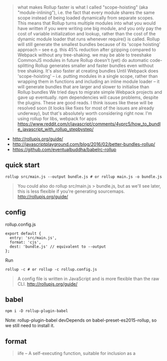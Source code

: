> what makes Rollup faster is what I called "scope-hoisting" (aka "module-inlining"), i.e. the fact that every module shares the same scope instead of being loaded dynamically from separate scopes.
This means that Rollup turns multiple modules into what you would have written if you were writing one big module, and you only pay the cost of variable initialization and lookup, rather than the cost of the dynamic module loader that runs whenever require() is called.
> Rollup will still generate the smallest bundles because of its 'scope hoisting' approach – see e.g. this 45% reduction after gzipping compared to Webpack without any tree-shaking.
> we may be able to treeshake CommonJS modules in future
> Rollup doesn't (yet) do automatic code-splitting
> Rollup generates smaller and faster bundles even without tree shaking. It's also faster at creating bundles
> Until Webpack does 'scope-hoisting' – i.e. putting modules in a single scope, rather than wrapping them in functions and including an inline module loader – it will generate bundles that are larger and slower to initialise than Rollup bundles
> We tried days to migrate simple Webpack projects and gave up eventually. npm dependencies will cause problems, despite the plugins.
> These are good reads. I think issues like these will be resolved soon (it looks like fixes for most of the issues are already underway), but that's absolutely worth considering right now.
> I'm using rollup for libs, webpack for apps
> https://www.reddit.com/r/javascript/comments/4yprc5/how_to_bundle_javascript_with_rollup_stepbystep/

- http://rollupjs.org/guide/
- http://javascriptplayground.com/blog/2016/02/better-bundles-rollup/
- https://github.com/eventualbuddha/babelrc-rollup

## quick start

`rollup src/main.js --output bundle.js # or rollup main.js -o bundle.js`

> You could also do rollup src/main.js > bundle.js, but as we'll see later, this is less flexible if you're generating sourcemaps.
> http://rollupjs.org/guide/

## config

rollup.config.js

```
export default {
  entry: 'src/main.js',
  format: 'cjs',
  dest: 'bundle.js' // equivalent to --output
};
```

Run

`rollup -c # or rollup -c rollup.config.js`

> A config file is written in JavaScript and is more flexible than the raw CLI.
> http://rollupjs.org/guide/

## babel

`npm i -D rollup-plugin-babel`

Note: rollup-plugin-babel devDepends on babel-preset-es2015-rollup, so we still need to install it.

## format

> iife – A self-executing function, suitable for inclusion as a <script> tag
> https://github.com/rollup/rollup/wiki/JavaScript-API

## starer kit

- Couldn't make it work https://github.com/yamafaktory/babel-react-rollup-starter
- https://github.com/duske/rollup-quickstart
- https://github.com/lazamar/Rollup.js-Quick-Start-Kit

## react

- https://github.com/rollup/rollup/issues/437
- https://github.com/systemjs/builder/pull/205

## 2017-05-30

rollup.config.js

```
// https://stackoverflow.com/questions/43567972/how-to-set-up-ramda-in-rollup-with-babel-to-use-es6-import
// options.globals:
// https://github.com/rollup/rollup/issues/1299#issuecomment-278377990
// https://github.com/rollup/rollup/wiki/JavaScript-API#globals
import commonjs from 'rollup-plugin-commonjs';
import resolve from 'rollup-plugin-node-resolve';

export default {
    entry: 'index.js',
    dest: 'bundle.js',
    format: 'iife',
    sourceMap: 'external',
    external: ['react', 'react-dom'],
    globals: {
        'react': 'React',
        'react-dom': 'ReactDOM'
    },
    plugins: [
        resolve({
            jsnext: true,
            browser: true,
            main: true,
            preferBuiltins: false
        }),
        commonjs({
            include: 'node_modules/**'
        })
    ]

};
```
